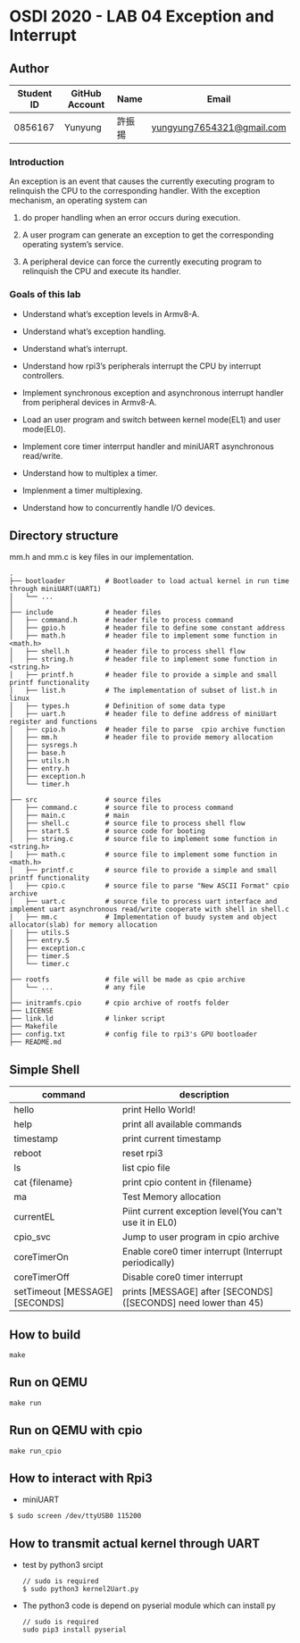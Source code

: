 # OSDI 2020 - LAB 04  Exception and Interrupt

## Author

| Student ID | GitHub Account | Name | Email                      |
| -----------| -------------- | ---- | -------------------------- |
| 0856167    | Yunyung        | 許振揚| yungyung7654321@gmail.com  |

### Introduction
An exception is an event that causes the currently executing program to relinquish the CPU to the corresponding handler. With the exception mechanism, an operating system can

1. do proper handling when an error occurs during execution.

2. A user program can generate an exception to get the corresponding operating system’s service.

3. A peripheral device can force the currently executing program to relinquish the CPU and execute its handler.

### Goals of this lab
- Understand what’s exception levels in Armv8-A.

- Understand what’s exception handling.

- Understand what’s interrupt.

- Understand how rpi3’s peripherals interrupt the CPU by interrupt controllers.

- Implement synchronous exception and asynchronous interrupt handler from peripheral devices in Armv8-A.

- Load an user program and switch between kernel mode(EL1) and user mode(EL0).
 
- Implement core timer interrput handler and miniUART asynchronous read/write.

- Understand how to multiplex a timer.

- Implenment a timer multiplexing.

- Understand how to concurrently handle I/O devices.

## Directory structure
mm.h and mm.c is key files in our implementation.
```
.
├── bootloader          # Bootloader to load actual kernel in run time through miniUART(UART1)
│   └── ...             
│
├── include             # header files
│   ├── command.h       # header file to process command
│   ├── gpio.h          # header file to define some constant address
│   ├── math.h          # header file to implement some function in <math.h>
│   ├── shell.h         # header file to process shell flow
│   ├── string.h        # header file to implement some function in <string.h>
│   ├── printf.h        # header file to provide a simple and small printf functionality
│   ├── list.h          # The implementation of subset of list.h in linux
│   ├── types.h         # Definition of some data type
│   ├── uart.h          # header file to define address of miniUart register and functions 
│   ├── cpio.h          # header file to parse  cpio archive function       
│   ├── mm.h            # header file to provide memory allocation
│   ├── sysregs.h   
│   ├── base.h    
│   ├── utils.h
│   ├── entry.h
│   ├── exception.h
│   └── timer.h
│
├── src                 # source files
│   ├── command.c       # source file to process command
│   ├── main.c          # main
│   ├── shell.c         # source file to process shell flow
│   ├── start.S         # source code for booting
│   ├── string.c        # source file to implement some function in <string.h>
│   ├── math.c          # source file to implement some function in <math.h>
│   ├── printf.c        # source file to provide a simple and small printf functionality
│   ├── cpio.c          # source file to parse "New ASCII Format" cpio archive
│   ├── uart.c          # source file to process uart interface and implement uart asynchronous read/write cooperate with shell in shell.c
│   ├── mm.c            # Implementation of buudy system and object allocator(slab) for memory allocation
│   ├── utils.S        
│   ├── entry.S 
│   ├── exception.c  
│   ├── timer.S   
│   └── timer.c    
│ 
├── rootfs              # file will be made as cpio archive
│   └── ...             # any file 
│
├── initramfs.cpio      # cpio archive of rootfs folder 
├── LICENSE
├── link.ld             # linker script
├── Makefile 
├── config.txt          # config file to rpi3's GPU bootloader 
├── README.md
```


## Simple Shell
| command           | description                        | 
| ------------------| -----------------------------------| 
| hello             | print Hello World!                 |
| help              | print all available commands       |
| timestamp         | print current timestamp            |
| reboot            | reset rpi3                         |
| ls                | list cpio file                     |
| cat {filename}    | print cpio content in {filename}   |
| ma                | Test Memory allocation             |
| currentEL         | Piint current exception level(You can't use it in EL0) | 
| cpio_svc          | Jump to user program in cpio archive |
| coreTimerOn       | Enable core0 timer interrupt (Interrupt periodically) |
| coreTimerOff      | Disable core0 timer interrupt |
| setTimeout [MESSAGE] [SECONDS] | prints [MESSAGE] after [SECONDS] ([SECONDS] need lower than 45) |

## How to build
```
make
```

## Run on QEMU
```
make run
```

## Run on QEMU with cpio
```
make run_cpio
```

## How to interact with Rpi3
- miniUART
```
$ sudo screen /dev/ttyUSB0 115200
```

## How to transmit actual kernel through UART
- test by python3 srcipt
    ```
    // sudo is required
    $ sudo python3 kernel2Uart.py
    ```
- The python3 code is depend on pyserial module which can install py 
    ```
    // sudo is required
    sudo pip3 install pyserial
    ```
     
